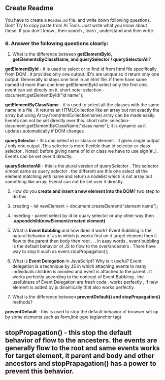 
## Create Readme

You have to create a `Readme.md` file. and write down following questions. Dont Try to copy paste from AI Tools. Just write what you know about these. If you don't know , then search , learn , understand and then write.

### 6. Answer the following questions clearly:

1. What is the difference between **getElementById, getElementsByClassName, and querySelector / querySelectorAll**?

**getElementById** - it is used to select or to find id from html file specifically from DOM  . it provides only one output. ID's are unique so it return only one output. Gennerally id stays one time in an html file. if there have same named id more than one time getElementById select only the first one. event can set direcly on it. 
short note:
selection - document.getElementById("id name");

**getElementByClassName** - it is used to select all the classes with the same name in a file . It returns an HTMLCollection like an array but not exactly the array but using Array.from(htmlCollectionname) array can be made easily. Events can not be set directly over this.
short note:
selection-document.getElementByClassName("class name");
it is dynamic as it updates automatically if DOM changes


**querySelector** - this can select id or class or element . it gives single output / only one output .This selector is more flexible than id selector or class selector . Noted: before giving name of id or class we have to use sign(#,.). Events can be set over it directly.

**quarySelectorAll** - this is the plural version of querySelector . This selector almost same as query selector . the different are this one select all the element matching with name and return a nodelist which is not array but something like array. Evenst can not be set over it directly.




2. How do you **create and insert a new element into the DOM**?
two step to do this
1. creating - let newElement = document.createElement("element name");
2. inserting - parent select by id or quary selector or any other way then **.appendchild(newElement/created element)**


3. What is **Event Bubbling** and how does it work?
Event Bubbling is the natural behavior of Js in which js works first on it target element then it flow to the parent then body then root . ..
In easy words , event bubbling is the default behavior of JS to flow to the over/ancesters . There have way to stop it such as event.stopPropagation();

4. What is **Event Delegation** in JavaScript? Why is it useful?
Event delegation is a technique by JS in which attaching events to many individuals children is avoided and event is attached to the parent . It works perfectly according to the concept  of Event Bubbling . the usefulness of Event Delegation are fresh code , works perfectly , if new element is added by js dinamically that also works perfectly.





5. What is the difference between **preventDefault() and stopPropagation()** methods?


**preventDefault** - this is used to stop the default behavior of browser set up by some elements such as form,link type tag(anchor tag)

**stopPropagation()** - 
this stop the default behavior of flow to the ancesters. the events are generally flow to the root and same events works for target element, it parent and body and other ancestors and stopPrapagation() has a power to prevent this behavior. 
--- 


